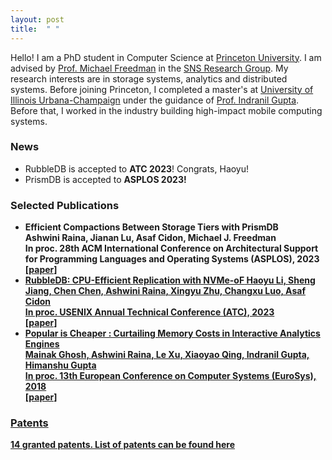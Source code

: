 ```yaml
---
layout: post
title:  " "
---
```


Hello! I am a PhD student in Computer Science at <a href="https://www.cs.princeton.edu">Princeton University</a>. I am advised by <a href="https://www.cs.princeton.edu/~mfreed/">Prof. Michael Freedman</a> in the <a href="https://sns.cs.princeton.edu">SNS Research Group</a>. My research interests are in storage systems, analytics and distributed systems. Before joining Princeton, I completed a master's at <a href="https://cs.illinois.edu">University of Illinois Urbana-Champaign</a> under the guidance of <a href="http://indy.cs.illinois.edu">Prof. Indranil Gupta</a>. Before that, I worked in the industry building high-impact mobile computing systems.

### News

<!-- * Fusion is now available on arxiv 2024! -->
* RubbleDB is accepted to <b>ATC 2023</b>! Congrats, Haoyu!
* PrismDB is accepted to <b>ASPLOS 2023<b>!

### Selected Publications

* <b>Efficient Compactions Between Storage Tiers with PrismDB</b><br>
<b>Ashwini Raina</b>, Jianan Lu, Asaf Cidon, Michael J. Freedman<br>
In proc. 28th ACM International Conference on Architectural Support for Programming Languages and Operating Systems (ASPLOS), 2023<br>
<a href="https://dl.acm.org/doi/10.1145/3582016.3582052">[paper]
* <b>RubbleDB: CPU-Efficient Replication with NVMe-oF</b>
Haoyu Li, Sheng Jiang, Chen Chen, <b>Ashwini Raina</b>, Xingyu Zhu, Changxu Luo, Asaf Cidon<br>
In proc. USENIX Annual Technical Conference (ATC), 2023<br>
<a href="https://www.usenix.org/system/files/atc23-li-haoyu.pdf">[paper]
* <b>Popular is Cheaper : Curtailing Memory Costs in Interactive Analytics Engines</b><br>
Mainak Ghosh, <b>Ashwini Raina</b>, Le Xu, Xiaoyao Qing, Indranil Gupta, Himanshu Gupta<br>
In proc. 13th European Conference on Computer Systems (EuroSys), 2018<br>
<a href="https://dl.acm.org/doi/pdf/10.1145/3190508.3190542">[paper]

### Patents
14 granted patents. List of patents can be found <a href="https://scholar.google.com/citations?user=Q_VanJ8AAAAJ&hl=en&oi=ao">here</a>

<!-- ### Teaching

TBD -->
